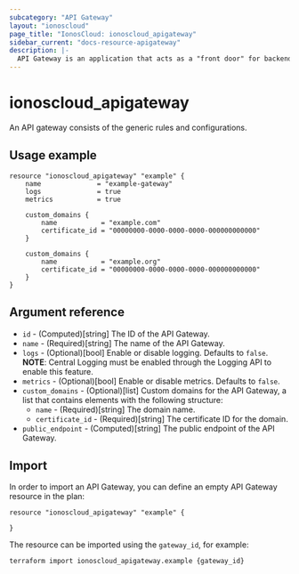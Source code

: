 ```yaml
---
subcategory: "API Gateway"
layout: "ionoscloud"
page_title: "IonosCloud: ionoscloud_apigateway"
sidebar_current: "docs-resource-apigateway"
description: |-
  API Gateway is an application that acts as a "front door" for backend services and APIs, handling client requests and routing them to the appropriate backend.
---
```


# ionoscloud_apigateway

An API gateway consists of the generic rules and configurations.

## Usage example

```
resource "ionoscloud_apigateway" "example" {
    name              = "example-gateway"
    logs              = true
    metrics           = true
    
    custom_domains {
        name           = "example.com"
        certificate_id = "00000000-0000-0000-0000-000000000000"
    }
    
    custom_domains {
        name           = "example.org"
        certificate_id = "00000000-0000-0000-0000-000000000000"
    }
}
```

## Argument reference

* `id` - (Computed)[string] The ID of the API Gateway.
* `name` - (Required)[string] The name of the API Gateway.
* `logs` - (Optional)[bool] Enable or disable logging. Defaults to `false`. **NOTE**: Central Logging must be enabled through the Logging API to enable this feature.
* `metrics` - (Optional)[bool] Enable or disable metrics. Defaults to `false`.
* `custom_domains` - (Optional)[list] Custom domains for the API Gateway, a list that contains elements with the following structure:
    * `name` - (Required)[string] The domain name.
    * `certificate_id` - (Required)[string] The certificate ID for the domain.
* `public_endpoint` - (Computed)[string] The public endpoint of the API Gateway.

## Import

In order to import an API Gateway, you can define an empty API Gateway resource in the plan:

```
resource "ionoscloud_apigateway" "example" {

}
```


The resource can be imported using the `gateway_id`, for example:

```
terraform import ionoscloud_apigateway.example {gateway_id}
```
